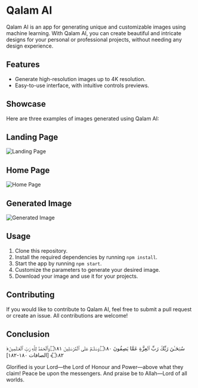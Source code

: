 # Qalam AI

Qalam AI is an app for generating unique and customizable images using machine learning. With Qalam AI, you can create beautiful and intricate designs for your personal or professional projects, without needing any design experience.

## Features

- Generate high-resolution images up to 4K resolution.
- Easy-to-use interface, with intuitive controls previews.

## Showcase

Here are three examples of images generated using Qalam AI:

## Landing Page
![Landing Page](https://cdn.discordapp.com/attachments/826184706575040582/1099398571029188679/image.png)

## Home Page
![Home Page](https://cdn.discordapp.com/attachments/826184706575040582/1099398601433698456/image.png)

## Generated Image
![Generated Image](https://cdn.discordapp.com/attachments/826184706575040582/1099398758183219362/image.png)

## Usage

1. Clone this repository.
2. Install the required dependencies by running `npm install`.
3. Start the app by running `npm start`.
4. Customize the parameters to generate your desired image.
5. Download your image and use it for your projects.

## Contributing

If you would like to contribute to Qalam AI, feel free to submit a pull request or create an issue. All contributions are welcome!

## Conclusion

﴿سُبۡحَـٰنَ رَبِّكَ رَبِّ ٱلۡعِزَّةِ عَمَّا یَصِفُونَ ۝١٨٠ وَسَلَـٰمٌ عَلَى ٱلۡمُرۡسَلِینَ ۝١٨١ وَٱلۡحَمۡدُ لِلَّهِ رَبِّ ٱلۡعَـٰلَمِینَ ۝١٨٢﴾ [الصافات ١٨٠-١٨٢]

Glorified is your Lord—the Lord of Honour and Power—above what they claim! Peace be upon the messengers. And praise be to Allah—Lord of all worlds.
